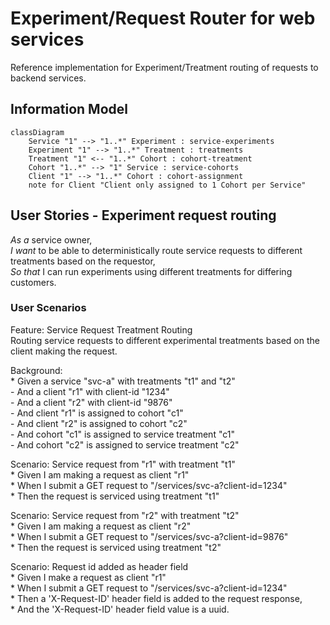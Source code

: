 # Experiment/Request Router for web services
Reference implementation for Experiment/Treatment routing of requests to backend services.

## Information Model

```mermaid
classDiagram
    Service "1" --> "1..*" Experiment : service-experiments
    Experiment "1" --> "1..*" Treatment : treatments
    Treatment "1" <-- "1..*" Cohort : cohort-treatment
    Cohort "1..*" --> "1" Service : service-cohorts
    Client "1" --> "1..*" Cohort : cohort-assignment
    note for Client "Client only assigned to 1 Cohort per Service"
```

## User Stories - Experiment request routing
*As a* service owner,  
*I want* to be able to deterministically route service requests to different treatments based on the requestor,  
*So that* I can run experiments using different treatments for differing customers.

### User Scenarios
Feature: Service Request Treatment Routing  
Routing service requests to different experimental treatments based on the client making the request.

Background:  
    * Given a service "svc-a" with treatments "t1" and "t2"  
        - And a client "r1" with client-id "1234"  
        - And a client "r2" with client-id "9876"  
        - And client "r1" is assigned to cohort "c1"  
        - And client "r2" is assigned to cohort "c2"  
        - And cohort "c1" is assigned to service treatment "c1"  
        - And cohort "c2" is assigned to service treatment "c2"

Scenario: Service request from "r1" with treatment "t1"  
    * Given I am making a request as client "r1"  
    * When I submit a GET request to "/services/svc-a?client-id=1234"  
    * Then the request is serviced using treatment "t1"

Scenario: Service request from "r2" with treatment "t2"  
    * Given I am making a request as client "r2"  
    * When I submit a GET request to "/services/svc-a?client-id=9876"  
    * Then the request is serviced using treatment "t2"

Scenario: Request id added as header field  
    * Given I make a request as client "r1"  
    * When I submit a GET request to "/services/svc-a?client-id=1234"  
    * Then a 'X-Request-ID' header field is added to the request response,  
    * And the 'X-Request-ID' header field value is a uuid.